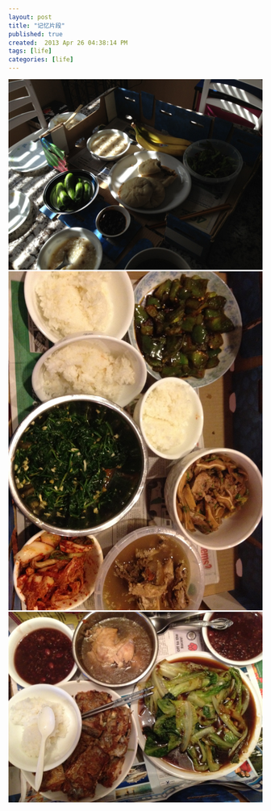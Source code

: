 ```yaml
---
layout: post
title: "记忆片段"
published: true
created:  2013 Apr 26 04:38:14 PM
tags: [life]
categories: [life]
---
```


![old-time](/images/old-time1-1024x768.JPG "old-time")
![old-time](/images/old-time2-1024x768.JPG "old-time")
![old-time](/images/old-time3-1024x768.JPG "old-time")
